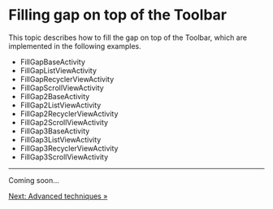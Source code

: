# Filling gap on top of the Toolbar

This topic describes how to fill the gap on top of the Toolbar,
which are implemented in the following examples.

* FillGapBaseActivity
* FillGapListViewActivity
* FillGapRecyclerViewActivity
* FillGapScrollViewActivity
* FillGap2BaseActivity
* FillGap2ListViewActivity
* FillGap2RecyclerViewActivity
* FillGap2ScrollViewActivity
* FillGap3BaseActivity
* FillGap3ListViewActivity
* FillGap3RecyclerViewActivity
* FillGap3ScrollViewActivity

---

Coming soon...

[Next: Advanced techniques &raquo;](../../docs/advanced/index.md)
